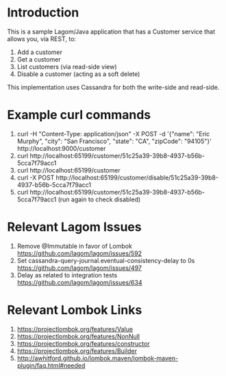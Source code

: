 # Introduction

This is a sample Lagom/Java application that has a Customer service that allows you, via REST, to:

1. Add a customer
2. Get a customer
3. List customers (via read-side view)
4. Disable a customer (acting as a soft delete)

This implementation uses Cassandra for both the write-side and read-side.

# Example curl commands

1. curl -H "Content-Type: application/json" -X POST -d '{"name": "Eric Murphy", "city": "San Francisco", "state": "CA", "zipCode": "94105"}' http://localhost:9000/customer
2. curl http://localhost:65199/customer/51c25a39-39b8-4937-b56b-5cca7f79acc1
3. curl http://localhost:65199/customer
4. curl -X POST http://localhost:65199/customer/disable/51c25a39-39b8-4937-b56b-5cca7f79acc1
5. curl http://localhost:65199/customer/51c25a39-39b8-4937-b56b-5cca7f79acc1 (run again to check disabled)

# Relevant Lagom Issues

1. Remove @Immutable in favor of Lombok
https://github.com/lagom/lagom/issues/592
2. Set cassandra-query-journal.eventual-consistency-delay to 0s
 https://github.com/lagom/lagom/issues/497
3. Delay as related to integration tests
https://github.com/lagom/lagom/issues/634
 
# Relevant Lombok Links

1. https://projectlombok.org/features/Value
2. https://projectlombok.org/features/NonNull
3. https://projectlombok.org/features/constructor
4. https://projectlombok.org/features/Builder
5. http://awhitford.github.io/lombok.maven/lombok-maven-plugin/faq.html#needed